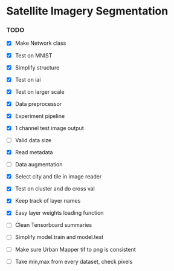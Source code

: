 # Satellite Imagery Segmentation

### TODO
- [x] Make Network class
- [x] Test on MNIST
- [x] Simplify structure
- [x] Test on iai
- [X] Test on larger scale
- [X] Data preprocessor
- [X] Experiment pipeline
- [X] 1 channel test image output
- [ ] Valid data size
- [X] Read metadata
- [ ] Data augmentation
- [X] Select city and tile in image reader
- [X] Test on cluster and do cross val
- [X] Keep track of layer names
- [X] Easy layer weights loading function
- [ ] Clean Tensorboard summaries 
- [ ] Simplify model.train and model.test

- [ ] Make sure Urban Mapper tif to png is consistent
- [ ] Take min,max from every dataset, check pixels
